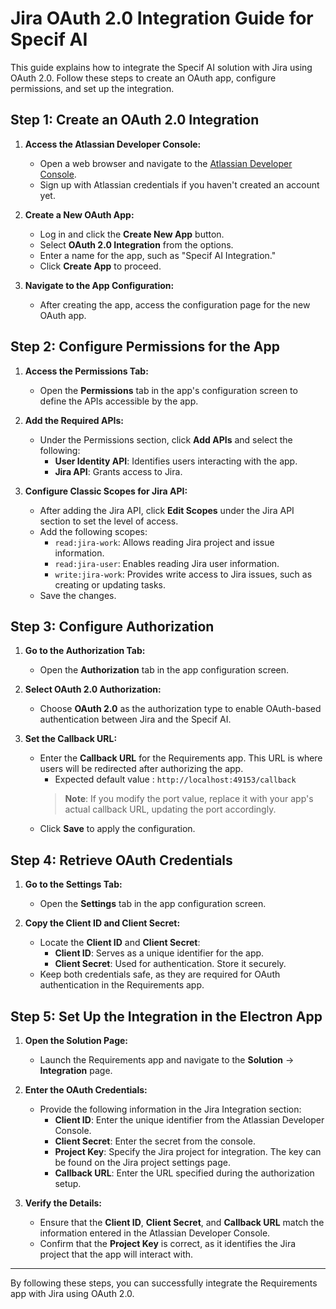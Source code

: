 # Jira OAuth 2.0 Integration Guide for Specif AI

This guide explains how to integrate the Specif AI solution with Jira using OAuth 2.0. Follow these steps to create an OAuth app, configure permissions, and set up the integration.

## Step 1: Create an OAuth 2.0 Integration

1. **Access the Atlassian Developer Console:**
   - Open a web browser and navigate to the [Atlassian Developer Console](https://developer.atlassian.com/console/myapps/).
   - Sign up with Atlassian credentials if you haven't created an account yet.

2. **Create a New OAuth App:**
   - Log in and click the **Create New App** button.
   - Select **OAuth 2.0 Integration** from the options.
   - Enter a name for the app, such as "Specif AI Integration."
   - Click **Create App** to proceed.

3. **Navigate to the App Configuration:**
   - After creating the app, access the configuration page for the new OAuth app.

## Step 2: Configure Permissions for the App

1. **Access the Permissions Tab:**
   - Open the **Permissions** tab in the app's configuration screen to define the APIs accessible by the app.

2. **Add the Required APIs:**
   - Under the Permissions section, click **Add APIs** and select the following:
     - **User Identity API**: Identifies users interacting with the app.
     - **Jira API**: Grants access to Jira.

3. **Configure Classic Scopes for Jira API:**
   - After adding the Jira API, click **Edit Scopes** under the Jira API section to set the level of access.
   - Add the following scopes:
     - `read:jira-work`: Allows reading Jira project and issue information.
     - `read:jira-user`: Enables reading Jira user information.
     - `write:jira-work`: Provides write access to Jira issues, such as creating or updating tasks.
   - Save the changes.

## Step 3: Configure Authorization

1. **Go to the Authorization Tab:**
   - Open the **Authorization** tab in the app configuration screen.

2. **Select OAuth 2.0 Authorization:**
   - Choose **OAuth 2.0** as the authorization type to enable OAuth-based authentication between Jira and the Specif AI.

3. **Set the Callback URL:**
   - Enter the **Callback URL** for the Requirements app. This URL is where users will be redirected after authorizing the app.
     - Expected default value : `http://localhost:49153/callback`
      > **Note**: If you modify the port value, replace it with your app's actual callback URL, updating the port accordingly.
   - Click **Save** to apply the configuration.

## Step 4: Retrieve OAuth Credentials

1. **Go to the Settings Tab:**
   - Open the **Settings** tab in the app configuration screen.

2. **Copy the Client ID and Client Secret:**
   - Locate the **Client ID** and **Client Secret**:
     - **Client ID**: Serves as a unique identifier for the app.
     - **Client Secret**: Used for authentication. Store it securely.
   - Keep both credentials safe, as they are required for OAuth authentication in the Requirements app.

## Step 5: Set Up the Integration in the Electron App

1. **Open the Solution Page:**
   - Launch the Requirements app and navigate to the **Solution** -> **Integration** page.

2. **Enter the OAuth Credentials:**
   - Provide the following information in the Jira Integration section:
     - **Client ID**: Enter the unique identifier from the Atlassian Developer Console.
     - **Client Secret**: Enter the secret from the console.
     - **Project Key**: Specify the Jira project for integration. The key can be found on the Jira project settings page.
     - **Callback URL**: Enter the URL specified during the authorization setup.

3. **Verify the Details:**
   - Ensure that the **Client ID**, **Client Secret**, and **Callback URL** match the information entered in the Atlassian Developer Console.
   - Confirm that the **Project Key** is correct, as it identifies the Jira project that the app will interact with.

---

By following these steps, you can successfully integrate the Requirements app with Jira using OAuth 2.0.

